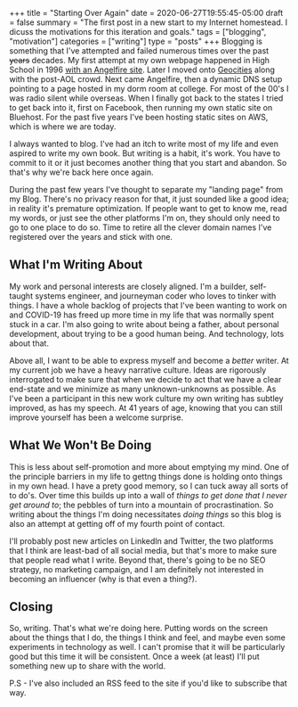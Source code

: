 +++
title = "Starting Over Again"
date = 2020-06-27T19:55:45-05:00
draft = false
summary = "The first post in a new start to my Internet homestead. I dicuss the motivations for this iteration and goals."
tags = ["blogging", "motivation"]
categories = ["writing"]
type = "posts"
+++
Blogging is something that I've attempted and failed numerous times over the past ~~years~~ decades. My first attempt at my own webpage happened in High School in 1996 [with an Angelfire site](https://en.wikipedia.org/wiki/Angelfire). Later I moved onto [Geocities](https://en.wikipedia.org/wiki/Yahoo!_GeoCities) along with the post-AOL crowd. Next came Angelfire, then a dynamic DNS setup pointing to a page hosted in my dorm room at college. For most of the 00's I was radio silent while overseas. When I finally got back to the states I tried to get back into it, first on Facebook, then running my own static site on Bluehost. For the past five years I've been hosting static sites on AWS, which is where we are today.
<!--more-->
I always wanted to blog. I've had an itch to write most of my life and even aspired to write my own book. But writing is a habit, it's work. You have to commit to it or it just becomes another thing that you start and abandon. So that's why we're back here once again. 

During the past few years I've thought to separate my "landing page" from my Blog. There's no privacy reason for that, it just sounded like a good idea; in reality it's premature optimization. If people want to get to know me, read my words, or just see the other platforms I'm on, they should only need to go to one place to do so. Time to retire all the clever domain names I've registered over the years and stick with one.

## What I'm Writing About

My work and personal interests are closely aligned. I'm a builder, self-taught systems engineer, and journeyman coder who loves to tinker with things. I have a whole backlog of projects that I've been wanting to work on and COVID-19 has freed up more time in my life that was normally spent stuck in a car. I'm also going to write about being a father, about personal development, about trying to be a good human being. And technology, lots about that. 

Above all, I want to be able to express myself and become a *better* writer. At my current job we have a heavy narrative culture. Ideas are rigorously interrogated to make sure that when we decide to act that we have a clear end-state and we minimize as many unknown-unknowns as possible. As I've been a participant in this new work culture my own writing has subtley improved, as has my speech. At 41 years of age, knowing that you can still improve yourself has been a welcome surprise. 

## What We Won't Be Doing

This is less about self-promotion and more about emptying my mind. One of the principle barriers in my life to gettng things done is holding onto things in my own head. I have a prety good memory, so I can tuck away all sorts of to do's. Over time this builds up into a wall of *things to get done that I never get around to*; the pebbles of turn into a mountain of procrastination. So writing about the things I'm doing necessitates *doing things* so this blog is also an attempt at getting  off of my fourth point of contact. 

I'll probably post new articles on LinkedIn and Twitter, the two platforms that I think are least-bad of all social media, but that's more to make sure that people read what I write. Beyond that, there's going to be no SEO strategy, no marketing campaign, and I am definitely not interested in becoming an influencer (why is that even a thing?). 

## Closing

So, writing. That's what we're doing here. Putting words on the screen about the things that I do, the things I think and feel, and maybe even some experiments in technology as well. I can't promise that it will be particularly good but this time it will be consistent. Once a week (at least) I'll put something new up to share with the world. 

P.S - I've also included an RSS feed to the site if you'd like to subscribe that way.